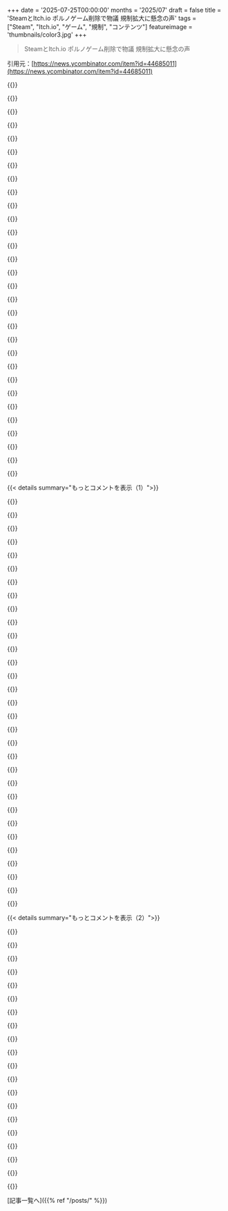 +++
date = '2025-07-25T00:00:00'
months = '2025/07'
draft = false
title = 'SteamとItch.io ポルノゲーム削除で物議 規制拡大に懸念の声'
tags = ["Steam", "Itch.io", "ゲーム", "規制", "コンテンツ"]
featureimage = 'thumbnails/color3.jpg'
+++

> SteamとItch.io ポルノゲーム削除で物議 規制拡大に懸念の声

引用元：[https://news.ycombinator.com/item?id=44685011](https://news.ycombinator.com/item?id=44685011)




{{<matomeQuote body="変な話だけど、Amazonはめちゃくちゃ多くのポルノやNSFWコンテンツを売ってるのに、VisaやMastercardの決済を失ってないよね。ゲーム・オブ・スローンズは本もドラマも、これらのゲームよりずっと露骨な内容なのにさ。ItchやSteamは、存在を脅かされるからってコンテンツを削除しなきゃいけないんだ。" userName="nosignono" createdAt="2025/07/25 20:06:56" color="#ff5c5c">}}




{{<matomeQuote body="これってアメリカ文化じゃない？ポルノじゃないって言い張ればソフトポルノを見れるんでしょ？スパルタカス・シリーズを思い出すよ。ゴア表現とポルノがあるけど、もちろん’歴史’だもんね。" userName="Beijinger" createdAt="2025/07/25 20:09:27" color="#785bff">}}




{{<matomeQuote body="道徳的なプレッシャー団体は、テレビの性的な内容にも反対してきた（少なくとも過去はね）。ここでの’滑りやすい坂’の一つは、まず小さなプレイヤーを狙い、それから徐々に上へ行くってことだろうね。最終的にAmazonやワーナーブラザーズを狙うのかな？そうしないとはっきりは言えないよ。" userName="williamscales" createdAt="2025/07/25 23:13:45" color="#ff5733">}}




{{<matomeQuote body="別のスレッドでも言ったけど、彼らはGoTやGTAみたいな大作を狙う影響力はまだないし、それは負け戦になるだろうね。だから、まず勝てる戦いを仕掛けてるんだ。" userName="mango7283" createdAt="2025/07/26 14:03:55" color="#ff5733">}}




{{<matomeQuote body="彼らはもうGTA5をいろんな店で禁止させることに成功してるよ。" userName="BlueTemplar" createdAt="2025/07/27 17:46:13" color="#785bff">}}




{{<matomeQuote body="うん、でもSteamからはまだだね。とにかくポイントは、みんなが’なんで彼らはフリンジなエロゲじゃなくてGTAやGoTを狙わないんだ’って言ってることだよ。一つは、彼らは狙ったけどせいぜい部分的な成功だったってことさ。まだそこまで飛躍する準備も能力もないんだ。" userName="mango7283" createdAt="2025/07/28 14:27:51" color="#ff33a1">}}




{{<matomeQuote body="ちなみに、Amazonにもたくさんのハードコアな素材があるよ。" userName="nosignono" createdAt="2025/07/25 23:09:57" color="">}}




{{<matomeQuote body="ゲーム・オブ・スローンズをポルノとして見る人は、倒錯性愛者だよ。" userName="AraceliHarker" createdAt="2025/07/27 05:26:23" color="">}}




{{<matomeQuote body="それはアートだ。ポルノじゃない！" userName="mrbonner" createdAt="2025/07/26 00:22:39" color="">}}




{{<matomeQuote body="これはLGBTQ+コンテンツを検閲する狙いがあるって。アダルトコンテンツとしてLGBTQ+テーマをブロックすれば、クィアコンテンツを一斉に排除できる。VisaやMastercardが影響力持ちすぎで、すぐ規制に従うから困るよな。" userName="nosignono" createdAt="2025/07/25 19:50:19" color="#ff5733">}}




{{<matomeQuote body="そうそう、これこそが肝心な点だよね。SteamやItchがアダルトコンテンツを扱うかどうかは別にどうでもいいんだけど、たった二社が力を利用して政治的な影響を与えてるってのが問題なんだよ。" userName="benrutter" createdAt="2025/07/26 05:28:37" color="#ff33a1">}}




{{<matomeQuote body="この騒動の団体は「Detroit: Become Human」もBANしたがってるんだ。あのゲームは市民権や女性、子供、マイノリティの自律を訴え、ホロコーストの暗喩も露骨で家庭内暴力は悪だと明言してる。彼らはマイノリティや女性さえ気にしてないよ。嫌なコンテンツ、対立があるメディアは、彼らの目的と合ってても全部BANしようとするんだ。" userName="Tadpole9181" createdAt="2025/07/25 20:01:19" color="#45d325">}}




{{<matomeQuote body="だからさ、みんながこの件を「自分が大事なものが禁止される！」って話に矮小化するの、マジで疲れるんだよね。もっと状況全体を客観的に見ろよって思うんだ。" userName="adamrezich" createdAt="2025/07/25 21:18:37" color="">}}




{{<matomeQuote body="LGBTQ+コンテンツをブロックしたいって兆候や理由、あるの？今までどちらの会社もLGBTQ+をすごく支持してきたじゃん？" userName="Grustaf" createdAt="2025/07/28 11:48:33" color="">}}




{{<matomeQuote body="LGBTを支持してゲイのメンタルヘルス団体に寄付するゲーム会社が、チャットでゲイ関連の言葉を言うと、子供向けだからってブロックするのに似てるね。その偽善、いつも笑っちゃうんだ。あと、自動翻訳が代名詞を勝手に変えるのもね。" userName="yetihehe" createdAt="2025/07/28 14:08:16" color="">}}




{{<matomeQuote body="企業って道徳なんか無いんだよ。風見鶏さ。今はUS政権に睨まれないよう、LGBTを公言して支持しない方が儲かる。今年のプライド月、大手企業は支持を取り消すか沈黙してたし、「DEI」政策を撤回して政権に媚びる企業も多かった。こんな小さな団体がVisa/Mastercardに要求通せるなら、LGBTを性的とか子供を狙ったものって再定義するのも時間の問題だよ。現政権も同じこと言ってるしね。" userName="jajuuka" createdAt="2025/07/28 16:55:28" color="#45d325">}}




{{<matomeQuote body="No, nobody likes incest porn and most want to ban it, which is why it’s a smart strategy as a person who wants to censor things most people don’t find disagreeable to take actions against incest porn which conveniently just so happen to also affect lgbt stuff." userName="BriggyDwiggs42" createdAt="2025/07/26 19:19:34" color="">}}




{{<matomeQuote body="u003e Have you been living under a rock?Please avoid swipes like this in comments on HN.https://news.ycombinator.com/newsguidelines.html" userName="tomhow" createdAt="2025/07/26 23:19:53" color="#45d325">}}




{{<matomeQuote body="Let’s take a step back from political knee jerk reactions and look at the nuance.Say 50% of the queer content on itch is innocuous dating sim games much which may not have any pornographic images at all.There is another chunk, idk the amount, that is clearly not nice and what dishonest groups bundle that 50% into.There is seemingly little interest even acknowledging that other chunk of content as being a problem though. I dont want queer dating sims to be banned but they are gonna be if no one is honest about what shows up next to them in places where they exist." userName="rustystump" createdAt="2025/07/26 03:30:29" color="#ff5c5c">}}




{{<matomeQuote body="What data or evidence do you have to suggest that there’s a significantly larger amount pornographic LGBT content than there is pornographic straight content on these sites?Why does an LGBT creator that makes a game exploring how the Matrix is a transgender allegory have to actively distance themselves from bisexual dating simulators when I don’t recall seeing anything from ”Enter the Matrix” distancing themselves from straight anime girl dating simulators?" userName="healsdata" createdAt="2025/07/26 04:06:07" color="#ff5733">}}




{{<matomeQuote body="Sigh. You completely miss the point. Oh well. For what it is worth, i am against banning innocuous queer content. Cheers." userName="rustystump" createdAt="2025/07/26 04:46:46" color="">}}




{{<matomeQuote body="u003e Sigh. You completely miss the pointPlease avoid swipes like this in HN comments.https://news.ycombinator.com/newsguidelines.html" userName="tomhow" createdAt="2025/07/26 23:19:13" color="#785bff">}}




{{<matomeQuote body="That’s a lazy and intellectually dishonest way of responding to criticism of your ideas. You made a claim and were asked for evidence. It’s your choice whether or not you provide it, but you were in fact understood, and to pretend otherwise is dishonest." userName="furgot" createdAt="2025/07/26 07:24:11" color="#ff5c5c">}}




{{<matomeQuote body="u003e That’s a lazy and intellectually dishonest way of responding to criticism of your ideasPlease avoid swipes like this in comments on HN.https://news.ycombinator.com/newsguidelines.html" userName="tomhow" createdAt="2025/07/26 23:18:24" color="#45d325">}}




{{<matomeQuote body="You’re right. My bad." userName="furgot" createdAt="2025/07/27 03:56:33" color="">}}




{{<matomeQuote body="記事読んだ？俺が言ってるのはまさに今起きてることだろ。普通のものがえげつないのと一緒にされて、大切なものまで捨てられちゃってる。こんなことは起きてほしくないけど、みんなが普通のものを盾にして気持ち悪いものを擁護するから、負け筋なんだよな。どう言えばいいか分かんないわ。:(" userName="rustystump" createdAt="2025/07/26 09:42:27" color="">}}




{{<matomeQuote body="検閲はダメだと分かってるのに、わいせつ物やヘイトスピーチは例外として許せると考えるのはおかしいよな。表現の自由ってのは、不快なことでも言ったり出版したりできるってことだ。もちろん、DoxxingやSlander、暴力扇動みたいに即座に人を危険に晒す例外はあるけど、今回の件はそれには当てはまらない。金融がこんな風に検閲できるのは、政府がやるのと大して変わらないだろ。" userName="advael" createdAt="2025/07/27 19:25:31" color="#ff33a1">}}




{{<matomeQuote body="君の意見に賛成かな。Itch.ioの話とは直接関係ないけど、ヘイトスピーチみたいに言論を規制することには賛成だね。複雑な考えじゃないと思うんだ。Free Speechは良いことだけど、虐待から解放された生活を送る人々の能力も良いことだろ。時にはFree Speechが、別の良いことと衝突することもある。具体的な点には同意しなくても、少なくとも筋が通ってておかしくない立場だと思うよ。" userName="benrutter" createdAt="2025/07/27 20:23:09" color="">}}




{{<matomeQuote body="その一方で、普通の映画で人をバラバラにするのは許されてるんだろ？それは大丈夫で、別に問題ないってことか。" userName="pjmlp" createdAt="2025/07/27 20:01:02" color="">}}




{{<matomeQuote body="＞Doxxing、Slander、Incitement to violenceみたいに厄介な例外を三つ選んだみたいだけど、なんで四つや五つじゃないんだ？＞こういうのは明らかにそのカテゴリに入らないって言うけど、それってDoxxingとSlanderと”Incitement” to violenceが即座に人を危険に晒す三つのこと、つまり「即座に人を危険に晒すもの」って単一カテゴリだってこと？DoxxingやSlanderが人を即座に危険に晒すって主張は、Pornography／ObscenityやHate Speechがそうするって主張より強いのか？実際、Doxxingはめちゃくちゃ合法なことが多い。本来違法であるべきものが合法なんだ。一方で、Hate Speechは刑事告発を悪化させることもあるし、Obscenityはまだ違法なんだよ（Pornographyは必ずしもObsceneとは見なされないけど）。きっと君の反対意見を持つ人は、Hate SpeechやPornographyが本当に害を及ぼすのは明らかで、DoxxingやSlanderはJournalism、Incitement to ViolenceはActivismやSelf-defenseだって考えてるよ。" userName="pessimizer" createdAt="2025/07/27 20:05:57" color="#38d3d3">}}




{{< details summary="もっとコメントを表示（1）">}}

{{<matomeQuote body="これは検閲じゃないよ。これはVISAやMastercardが「俺らのサービスでポルノに金払っちゃダメ」って言ってるだけだ。もっと広く言えば、「俺らが関わりたくないものには金払えない」ってことで、彼らの権利だろ。" userName="SoftTalker" createdAt="2025/07/27 19:52:50" color="">}}




{{<matomeQuote body="アメリカでは政府に支持された二社独占なんだよ、だから一般的に、こういう場合に彼らにはサービスを拒否する権利がないって考える人がいるんだ。" userName="TimorousBestie" createdAt="2025/07/27 19:56:36" color="">}}




{{<matomeQuote body="まさにその通り。あなたのAssociationの権利は、政府から与えられたCartelと比較して慎重に考慮されるべきだ。" userName="IG_Semmelweiss" createdAt="2025/07/27 20:08:59" color="">}}




{{<matomeQuote body="＞これはVISAやMastercardが「俺らのサービスでポルノに金払っちゃダメ」って言ってるだけで、彼らの権利だろ。それは違うぞ。彼らはAdult Gamesを買う客をブロックしてるんじゃなくて、もし店がVery Christianな製品を買う客も全てブロックしない限り、Adult Contentを削除するよう店に強制してるんだ。もし君が本当のことを言ってるなら、VISAがReligious Extremistじゃないと金を拒否するってことになりそうだけど、現実には彼らはDuopolyを利用して、市場からLegalな製品を削除させてるんだよ。" userName="simion314" createdAt="2025/07/27 20:05:39" color="#45d325">}}




{{<matomeQuote body="Imo, using this argument in this context not just strains the credibility, it makes argument itself sound like fake excuse. VISA/MC would not be associated with porn at all if they did not pressured on steam to remove the games. That is simply not true and non existent threat. It is censorship, plain and simple in its true original meaning.I do not think VISA/MC do care about freedom of speech or anything of the sort. Nor they ever claimed to do so. But we do not have to twist ourselves into pretzels to pretend this is not censorship just because censorship is ugly word." userName="watwut" createdAt="2025/07/27 20:06:22" color="#38d3d3">}}




{{<matomeQuote body="The good old ”we don’t serve gays” argument.The baker case I think was about the cake, thus having to produce ”reprehensible” art. Editorial work (steam selecting what games to promote) is Sth I strongly think is their right to choose. But having a transaction run through your network? That’s on the other side of the spectrum, way closer to the ”no gay customer” situation. If they’d at least pretend it’s because of, idk, higher card fraud rates..." userName="Faark" createdAt="2025/07/28 06:17:11" color="#ff33a1">}}




{{<matomeQuote body="They’re in panic mode and nuke all mode because one payment facilitator in Europe under investigation." userName="karunamurti" createdAt="2025/07/28 04:26:10" color="">}}




{{<matomeQuote body="Why not ditch them and use crypto?" userName="koakuma-chan" createdAt="2025/07/27 20:04:11" color="">}}




{{<matomeQuote body="What about FedNow? They would be bound by 1st amendment." userName="cma" createdAt="2025/07/27 20:19:18" color="">}}




{{<matomeQuote body="I think hate speech is a separate case from porn, honestly. Porn is not ideal but it’s not ideal as letting people mount hate against minorities, which imho is unacceptable" userName="make3" createdAt="2025/07/29 00:26:09" color="">}}




{{<matomeQuote body="More importantly people thought they could vote republican and ignore their  rabid religious governing. Particularly people like peter theil" userName="cyanydeez" createdAt="2025/07/27 21:11:39" color="">}}




{{<matomeQuote body="What are the principles governing the exceptions you listed (slander, doxxing, incitement)?" userName="tacitusarc" createdAt="2025/07/27 19:45:24" color="">}}




{{<matomeQuote body="1. Direct, obvious harm beyond ”my feelings were upset.”<br>2. Actually, this isn’t illegal in a lot of places.<br>3. Direct, obvious harm beyond ”my feelings were upset.”" userName="ronsor" createdAt="2025/07/27 19:47:45" color="">}}




{{<matomeQuote body="Should we ever consider broad societal harm, or just focus on individual harm? It’s to me just short sighted to only consider the later." userName="sergiogjr" createdAt="2025/07/28 01:46:47" color="">}}




{{<matomeQuote body="ポルノの問題は”人の感情を害する”ことだと本気で思ってる？" userName="Grustaf" createdAt="2025/07/28 11:47:33" color="">}}




{{<matomeQuote body="主に発言による直接的で明確な、回復不能な害が問題。これらは境界線が曖昧だから”厄介”なんだ。例えば、サターや憶測と中傷の線引きは難しく、Doxxingは公開情報を使うし、暴力扇動も立証は難しい。<br>これらは表現の自由の境界線だと俺は考える。価値観のトレードオフは難しいが、一部の人が不快に思うものを許可するのはその一つじゃない。" userName="advael" createdAt="2025/07/27 21:36:27" color="#ff5733">}}




{{<matomeQuote body="思ったより時間かかったわ。<br>アダルトコンテンツは専門ストアなのに、ゲームでは子供も利用するSteamやGOGでポルノが見つかるの変だよな。NetflixやDisneyではポルノ映画ないし、スーパーにアダルトグッズもないのに、なんでSteamでポルノ売るの？ゲームストアがポルノ専用のストアフロントを分離しないのはなんで？インフラあるんだし、ほぼタダじゃん。一般ストアから排除されたのに、ポルノがゲームプラットフォームで目立つのは、顧客がポルノと結びつけてないから。反発は避けられないね。ポルノへの大きな反発が来ると思うよ。" userName="mixologist" createdAt="2025/07/25 23:18:09" color="#45d325">}}




{{<matomeQuote body="書店は子供向けの本もアダルト物もちゃんと売ってるじゃん。アダルト物はカウンターの裏とか特定の場所にあって、Steamみたいに自分で探さないといけないのと一緒だよ。" userName="garciansmith" createdAt="2025/07/25 23:34:32" color="#ff5733">}}




{{<matomeQuote body="ゲームストアがポルノコンテンツ専用のストアフロントを分離しないのはなぜって？支払い処理が不安定でめちゃくちゃ高額だからだよ。”道徳的なお説教”について文句言うけど、現実にはアダルト関連ビジネスは詐欺やチャージバックの率が異常に高いんだ。VisaやMastercardは倫理問題なんて気にしてない、単にビジネス上のリスク計算をしてるだけ。" userName="ramesh31" createdAt="2025/07/26 00:39:00" color="#785bff">}}




{{<matomeQuote body="実店舗とは違うよ。現実世界では子供がいるべきじゃない場所にいるとか、アダルトコンテンツへのアクセスを拒否する方法があるけど、Steamにはないじゃん。" userName="aprilthird2021" createdAt="2025/07/26 00:20:44" color="#ff5733">}}




{{<matomeQuote body="あと、スーパーはアルコールも売ってるし、個人的には子供がポルノにアクセスするより、酒にアクセスする方が嫌だな。" userName="BobaFloutist" createdAt="2025/07/26 00:56:06" color="">}}




{{<matomeQuote body="今じゃスーパーも普通にアダルトグッズ売ってるじゃん。Wal-Martも扱ってるよ。別に潔癖じゃないけど、なんか変だなって思う。" userName="Loughla" createdAt="2025/07/25 23:41:54" color="#ff33a1">}}




{{<matomeQuote body="それは手数料率引き上げを正当化するために使う契約条項だけど、Valveみたいな大企業の場合、本当に”リスクが高い”のかは不明瞭だよね。" userName="IcyWindows" createdAt="2025/07/26 00:45:56" color="#ff5733">}}




{{<matomeQuote body="NetflixやDisneyでポルノ映画がない、スーパーでアダルトグッズがないって言うけど、そっちを疑問視したいね。Disneyは反ポルノ製品だから分かるけど、Netflixはポルノに完璧に合理的なプラットフォームだよ。Walmartとかでアダルトグッズが売れない理由も分からない。<br>反発は避けられないって？いや、これは草の根運動には見えないな。" userName="rpdillon" createdAt="2025/07/26 00:01:03" color="#45d325">}}




{{<matomeQuote body="20年Steam使ってるけど、ポルノゲームなんて一度もおすすめされたり、サイトで見たことないよ。Steamには充実したペアレンタルコントロールもあるしね: https://help.steampowered.com/en/faqs/view/054C-3167-DD7F-49..." userName="sedatk" createdAt="2025/07/26 03:40:56" color="#ff5c5c">}}




{{<matomeQuote body="Steamの成人向けコンテンツはハッキリと表示されてるよ。「コミュニティコンテンツ設定」には「成人向けコンテンツ」と「成人向けのみの性的コンテンツ」のオプションがあるし、アカウント設定のフィルターやSteamの「ファミリー管理」セクションで、共有ライブラリの成人向けコンテンツへのアクセスも防げるよ。" userName="esseph" createdAt="2025/07/26 01:10:57" color="#785bff">}}




{{<matomeQuote body="「Valveみたいな大企業では、料率引き上げの正当化に使ってる約款のリスクが本当に”リスキー”なのかは不明だ」って言うけど、リスクはValveじゃなくて、紛争が決済業者に伝わることにあるんだよ。これは出会い系やギャンブルサイトなんかと同じ問題。十分大きな成人向けビジネスは実質的に決済業者になっちゃって、その主要機能がリスク管理になっちゃう。それが嫌なら、リスクを負うニッチなプロバイダーに法外な手数料を払うしかないんだ。" userName="ramesh31" createdAt="2025/07/26 00:57:31" color="#785bff">}}




{{<matomeQuote body="ポルノ専門サイトもカード会社からポルノ削除を迫られてる。SteamやItch.ioが最初じゃなく、これは決済企業の権力乱用だよ。彼らにこの前例を許したら、どんな理由でも購入をブロックされかねない。問題はポルノじゃなく、カード会社が企業を脅迫できること。これはキャッシュレス社会で許されない。不可欠なカード・銀行サービスを迅速かつ厳しく規制すべきだね。VisaとMasterCardの解体や憲法改正まで含めてだ。決済プロバイダーは購買コントロールを武器に、次は銃や教会を標的にするかも。こんな支配力は許せないよ。もう現金には戻れないからね。" userName="gitt67887yt7bg" createdAt="2025/07/26 00:15:02" color="#785bff">}}




{{<matomeQuote body="ビデオレンタル店も、まだあった頃は同じだったよ。奥にカーテンで仕切られた部屋があったんだ。" userName="lupusreal" createdAt="2025/07/25 23:45:03" color="">}}




{{<matomeQuote body="何もしてないのに何回か表示されたよ。変だったな。" userName="shepherdjerred" createdAt="2025/07/26 08:49:35" color="">}}

{{</details>}}




{{< details summary="もっとコメントを表示（2）">}}

{{<matomeQuote body="どんな本屋でも聖書を買えるけど、それには不快な内容がいっぱい入ってるよ。" userName="linotype" createdAt="2025/07/28 00:00:32" color="">}}




{{<matomeQuote body="アダルトビジネスは不正が多いって言うけど、それってホント？<br>もしそうなら、仮想通貨決済を許可すればいいのに、Visa/MasterCardはそれを許さないじゃん。<br>だから、不正は建前でしょ。" userName="gs17" createdAt="2025/07/26 15:06:00" color="#ff5733">}}




{{<matomeQuote body="Steamに子供がいるなら、ネット上にもいるんだよ。<br>だから、Steamで規制したって意味ないじゃん。<br>目的達成できないのは明らかだね。" userName="plaguuuuuu" createdAt="2025/07/26 06:41:23" color="">}}




{{<matomeQuote body="Steamもitchも、今まで何年もポルノゲームを普通に売ってたじゃん。<br>急に問題になったって言うのはおかしいよね。" userName="pfisch" createdAt="2025/07/26 01:44:31" color="">}}




{{<matomeQuote body="独占企業が強すぎるのは問題だね。リアル店舗と違って、オンラインだとポルノ販売に罰則がほとんどないから、みんなメインサイトで売ろうとしちゃう。<br>ポルノがネットで軽々しく消費されすぎてるから、もっとハッキリ分離すべきだよ。<br>あと、Visa/Mastercardを批判してる人はTrump支持者が多いみたいだけど、FTCが巨大企業合併についてどう考えてるか気になるな。" userName="AraceliHarker" createdAt="2025/07/27 05:40:25" color="#785bff">}}




{{<matomeQuote body="チャージバックが多いってのが本当だとしても、決済業者は手数料を上げるとか罰金を取るとか、高リスク市場でも競争すればいいじゃん？<br>それって独占してるからでしょ。競争しないし、リスクを避けたがるんだよ。<br>それに「チャージバックは建前で、本当は文化戦争だ」っていう目的もあって、結果的に検閲みたいになってるんだ。" userName="zbentley" createdAt="2025/07/26 17:43:14" color="#ff5c5c">}}




{{<matomeQuote body="それは分かるけど、「死」を基準にするのはちょっと言い過ぎじゃない？<br>個人的な意見だけどね。" userName="MrGilbert" createdAt="2025/07/26 18:16:06" color="">}}




{{<matomeQuote body="次は「Facebookユーザーは全員16歳以上だよ」って、Marky Mark（Mark Zuckerberg）が言ったみたいに言うんでしょ。<br>無理があるって言いたいんだよ。" userName="rustystump" createdAt="2025/07/26 05:04:42" color="">}}




{{<matomeQuote body="オプトアウトフィルターがないって話はCollective Shoutが問題視して、Steam Labsを通じて2020年頃にみんなに導入されたはずだよ。" userName="BlueTemplar" createdAt="2025/07/27 18:08:52" color="">}}




{{<matomeQuote body="そうなんだよ。<br>ネットには現実みたいに分別や年齢確認がないし、それが子供にも大人にも良くなかったのかもしれないね。" userName="aprilthird2021" createdAt="2025/07/26 14:19:20" color="">}}




{{<matomeQuote body="説明を見つけたんだけどさ、彼らが言ってる評判リスクってのは2022年のPornhubの件なんだよね。多分、サウジアラビアの誰かが気に入らなくて撤退するとか脅したんだろ。だからこの件については話したがらないんだよ。だってそれは文字通りシャリアを世界中に輸出しようとしてるってことだからね。" userName="GoblinSlayer" createdAt="2025/07/28 05:04:10" color="#45d325">}}




{{<matomeQuote body="それは良いことだね。家庭用品の危ない使い方でER送りになる話が多すぎるから。" userName="netule" createdAt="2025/07/26 01:42:32" color="">}}




{{<matomeQuote body="クレジットカード会社が合法的な活動を超えて政治的な検閲役を担うのは alarming (警告すべき) だよね。これは2021年にMasterCardがOnlyFansみたいなアダルトサイトに厳しいルールを課し始めてから本格的に始まったんだ。ACLUもこれに反対するキャンペーンをやってるよ：<br>https://www.aclu.org/news/lgbtq-rights/how-mastercards-new-p..." userName="misterbishop" createdAt="2025/07/25 17:18:59" color="#ff5c5c">}}




{{<matomeQuote body="これが最近始まったことだっていうのは、マジで反対だね。もう何十年も続いてる話だよ。2015年の記事にこう書いてあるんだ：「ほぼ10年間、PayPal、JPMorgan Chase、Visa/MasterCard、そして今はSquareが、性関連の小規模ビジネス、アーティスト、独立請負業者のアカウントを組織的に拒否したり閉鎖したりしてきた」ってさ。<br>https://www.engadget.com/2015-12-02-paypal-square-and-big-ba..." userName="mirashii" createdAt="2025/07/25 17:40:42" color="#ff33a1">}}




{{<matomeQuote body="2017年の話だけど…(Fetlife、フェティッシュプラットフォームの件)<br>先週火曜日に、うちの決済口座の一つが閉鎖されるって通知が来たんだ。カード会社の一つが直接そこの銀行に連絡して、「うちの決済処理を止めてくれ」って言ったらしい。銀行はもっと情報が欲しかったみたいだけど、カード会社から得られたのは、「その一部は“血、針、そして吸血鬼”に関係している」ってことだけだったってさ。<br>https://pastebin.com/FFSQUML9<br>https://mascherari.press/financial-censorship-when-banks-dec..." userName="_trampeltier" createdAt="2025/07/25 18:25:42" color="#785bff">}}




{{<matomeQuote body="そうなんだよ、問題は現実的な代替手段がマジでないこと。新しい決済プロセッサーを始めるのも、非現実的に難しいしね。インドのUPIみたいに、中央企業が法を超えたレベルのルールを押し付けない仕組みが本当に必要だと思う。" userName="TulliusCicero" createdAt="2025/07/25 18:27:22" color="#38d3d3">}}




{{<matomeQuote body="OnlyFansは解決策を見つけたみたいだしね。もしかしたら、彼らがゲーム部門を始める良い機会になるかもよ。" userName="jfyi" createdAt="2025/07/25 17:42:37" color="">}}




{{<matomeQuote body="彼らが解決したのは、「人々が反撃すればクレジットカード会社は引く」ってことを理解したからだよ。OnlyFansは多くの人にとって収入源だから、ゲームみたいな消費者市場よりも、当然必死に稼ぎを維持しようと戦うんだ。" userName="johnnyanmac" createdAt="2025/07/25 21:22:05" color="#38d3d3">}}




{{<matomeQuote body="OnlyFansが解決したのは、CCBillっていう別の決済プロセッサーを見つけたことだよ。" userName="jfyi" createdAt="2025/07/26 10:21:33" color="#ff5733">}}

{{</details>}}



[記事一覧へ]({{% ref "/posts/" %}})
